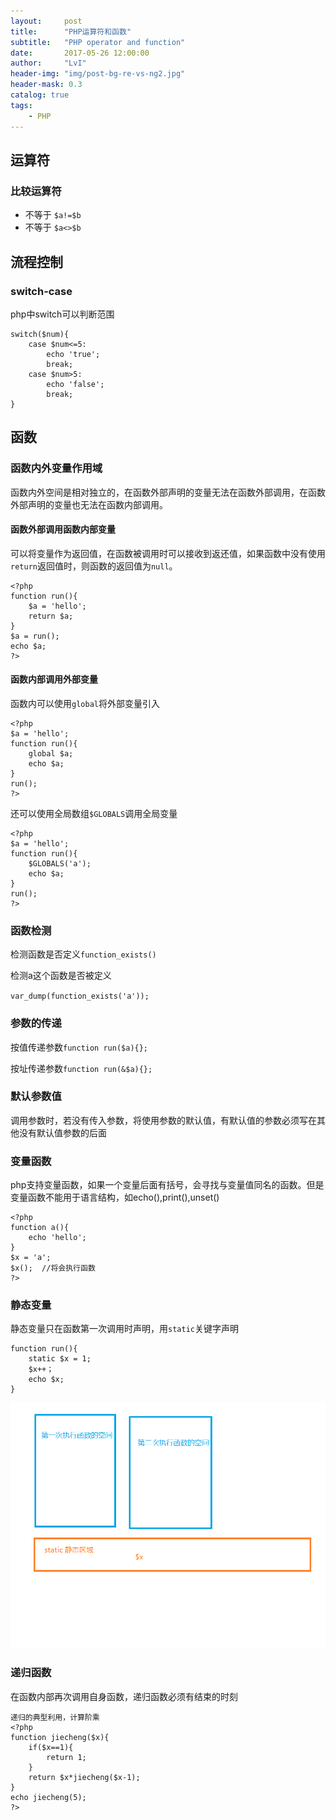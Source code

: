 ```yaml
---
layout:     post
title:      "PHP运算符和函数"
subtitle:   "PHP operator and function"
date:       2017-05-26 12:00:00
author:     "LvI"
header-img: "img/post-bg-re-vs-ng2.jpg"
header-mask: 0.3
catalog: true
tags:
    - PHP
---
```


## 运算符

### 比较运算符

- 不等于 `$a!=$b`
- 不等于 `$a<>$b`

## 流程控制

### switch-case

php中switch可以判断范围

```
switch($num){
	case $num<=5:
		echo 'true';
		break;
	case $num>5:
		echo 'false';
		break;
}
```

## 函数

### 函数内外变量作用域

函数内外空间是相对独立的，在函数外部声明的变量无法在函数外部调用，在函数外部声明的变量也无法在函数内部调用。

#### 函数外部调用函数内部变量

可以将变量作为返回值，在函数被调用时可以接收到返还值，如果函数中没有使用`return`返回值时，则函数的返回值为`null`。

```
<?php
function run(){
	$a = 'hello';
	return $a;
}
$a = run();
echo $a;
?>
```

#### 函数内部调用外部变量

函数内可以使用`global`将外部变量引入

```
<?php
$a = 'hello';
function run(){
	global $a;
	echo $a;
}
run();
?>
```

还可以使用全局数组`$GLOBALS`调用全局变量

```
<?php
$a = 'hello';
function run(){
	$GLOBALS('a');
	echo $a;
}
run();
?>
```
### 函数检测

检测函数是否定义`function_exists()`

检测a这个函数是否被定义

`var_dump(function_exists('a'));`

### 参数的传递

按值传递参数`function run($a){};`

按址传递参数`function run(&$a){};`

### 默认参数值

调用参数时，若没有传入参数，将使用参数的默认值，有默认值的参数必须写在其他没有默认值参数的后面

### 变量函数

php支持变量函数，如果一个变量后面有括号，会寻找与变量值同名的函数。但是变量函数不能用于语言结构，如echo(),print(),unset()

```
<?php
function a(){
	echo 'hello';
}
$x = 'a';
$x();  //将会执行函数
?>
```

### 静态变量

静态变量只在函数第一次调用时声明，用`static`关键字声明

```
function run(){
	static $x = 1;
	$x++；
	echo $x;
}
```
![](img/jingtaibianliang.png)

### 递归函数

在函数内部再次调用自身函数，递归函数必须有结束的时刻

```
递归的典型利用，计算阶乘
<?php
function jiecheng($x){
    if($x==1){
        return 1;
    }
    return $x*jiecheng($x-1);
}
echo jiecheng(5);
?>
```